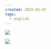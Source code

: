 ```yaml
---
created: 2025-01-07
tags:
  - english
---
```

![](https://s1.vika.cn/space/2025/01/06/bc6df9172027466db79f0a3069ae4077)


![](https://s1.vika.cn/space/2025/01/06/3653e00bc84349548d3b2b3f29524836)